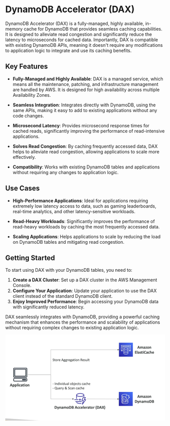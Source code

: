 # DynamoDB Accelerator (DAX)

DynamoDB Accelerator (DAX) is a fully-managed, highly available, in-memory cache for DynamoDB that provides seamless caching capabilities. It is designed to alleviate read congestion and significantly reduce the latency to microseconds for cached data. Importantly, DAX is compatible with existing DynamoDB APIs, meaning it doesn't require any modifications to application logic to integrate and use its caching benefits.

## Key Features

- **Fully-Managed and Highly Available**: DAX is a managed service, which means all the maintenance, patching, and infrastructure management are handled by AWS. It is designed for high availability across multiple Availability Zones.

- **Seamless Integration**: Integrates directly with DynamoDB, using the same APIs, making it easy to add to existing applications without any code changes.

- **Microsecond Latency**: Provides microsecond response times for cached reads, significantly improving the performance of read-intensive applications.

- **Solves Read Congestion**: By caching frequently accessed data, DAX helps to alleviate read congestion, allowing applications to scale more effectively.

- **Compatibility**: Works with existing DynamoDB tables and applications without requiring any changes to application logic.

## Use Cases

- **High-Performance Applications**: Ideal for applications requiring extremely low latency access to data, such as gaming leaderboards, real-time analytics, and other latency-sensitive workloads.

- **Read-Heavy Workloads**: Significantly improves the performance of read-heavy workloads by caching the most frequently accessed data.

- **Scaling Applications**: Helps applications to scale by reducing the load on DynamoDB tables and mitigating read congestion.

## Getting Started

To start using DAX with your DynamoDB tables, you need to:

1. **Create a DAX Cluster**: Set up a DAX cluster in the AWS Management Console.
2. **Configure Your Application**: Update your application to use the DAX client instead of the standard DynamoDB client.
3. **Enjoy Improved Performance**: Begin accessing your DynamoDB data with significantly reduced latency.

DAX seamlessly integrates with DynamoDB, providing a powerful caching mechanism that enhances the performance and scalability of applications without requiring complex changes to existing application logic.

![DAX vs. ElastiCache](../resources/images/dynamodb/dax-vs-elastiCache.png)